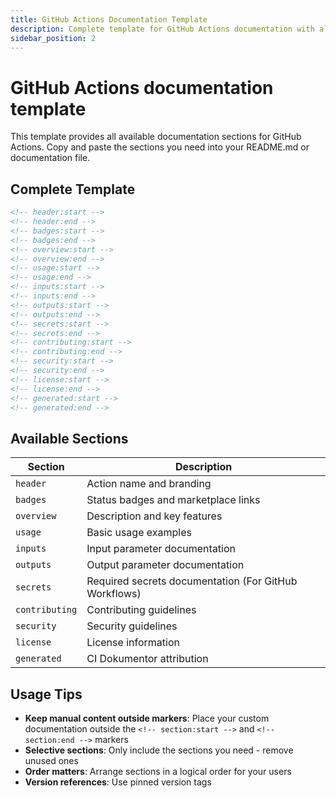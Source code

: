 ```yaml
---
title: GitHub Actions Documentation Template
description: Complete template for GitHub Actions documentation with all available sections
sidebar_position: 2
---
```


# GitHub Actions documentation template

This template provides all available documentation sections for GitHub Actions. Copy and paste the sections you need into your README.md or documentation file.

## Complete Template

```markdown
<!-- header:start -->
<!-- header:end -->
<!-- badges:start -->
<!-- badges:end -->
<!-- overview:start -->
<!-- overview:end -->
<!-- usage:start -->
<!-- usage:end -->
<!-- inputs:start -->
<!-- inputs:end -->
<!-- outputs:start -->
<!-- outputs:end -->
<!-- secrets:start -->
<!-- secrets:end -->
<!-- contributing:start -->
<!-- contributing:end -->
<!-- security:start -->
<!-- security:end -->
<!-- license:start -->
<!-- license:end -->
<!-- generated:start -->
<!-- generated:end -->
```

## Available Sections

| Section        | Description                                           |
| -------------- | ----------------------------------------------------- |
| `header`       | Action name and branding                              |
| `badges`       | Status badges and marketplace links                   |
| `overview`     | Description and key features                          |
| `usage`        | Basic usage examples                                  |
| `inputs`       | Input parameter documentation                         |
| `outputs`      | Output parameter documentation                        |
| `secrets`      | Required secrets documentation (For GitHub Workflows) |
| `contributing` | Contributing guidelines                               |
| `security`     | Security guidelines                                   |
| `license`      | License information                                   |
| `generated`    | CI Dokumentor attribution                             |

## Usage Tips

- **Keep manual content outside markers**: Place your custom documentation outside the `<!-- section:start -->` and `<!-- section:end -->` markers
- **Selective sections**: Only include the sections you need - remove unused ones
- **Order matters**: Arrange sections in a logical order for your users
- **Version references**: Use pinned version tags
